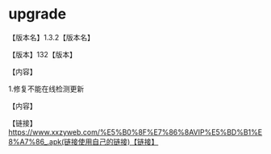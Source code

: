 # upgrade

【版本名】1.3.2【版本名】

【版本】132【版本】

【内容】

1.修复不能在线检测更新

【内容】

【链接】https://www.xxzyweb.com/%E5%B0%8F%E7%86%8AVIP%E5%BD%B1%E8%A7%86_.apk(链接使用自己的链接)【链接】
